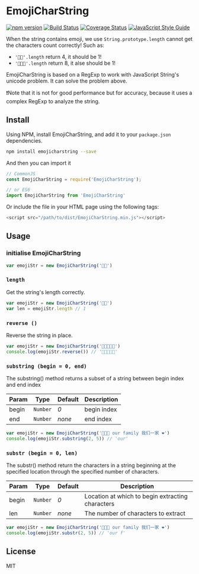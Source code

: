 # EmojiCharString

[![npm version](https://badge.fury.io/js/emojicharstring.svg)](https://badge.fury.io/js/emojicharstring)
[![Build Status](https://travis-ci.org/YingshanDeng/EmojiCharString.svg?branch=master)](https://travis-ci.org/YingshanDeng/EmojiCharString)
[![Coverage Status](https://coveralls.io/repos/github/YingshanDeng/EmojiCharString/badge.svg?branch=master)](https://coveralls.io/github/YingshanDeng/EmojiCharString?branch=master)
[![JavaScript Style Guide](https://img.shields.io/badge/code_style-standard-brightgreen.svg)](https://standardjs.com)

When the string contains emoji, we use `String.prototype.length` cannot get the characters count correctly! Such as:
- `'👦🏿'.length` return 4, it should be 1!
- `'👨‍👩‍👦'.length` return 8, it alse should be 1!

EmojiCharString is based on a RegExp to work with JavaScript String's unicode problem. It can solve the problem above.

❗️Note that it is not for good performance but for accuracy, because it uses a complex RegExp to analyze the string.

## Install
Using NPM, install EmojiCharString, and add it to your `package.json` dependencies.
```bash
npm install emojicharstring --save
```

And then you can import it
```javascript
// CommonJS
const EmojiCharString = require('EmojiCharString');

// or ES6
import EmojiCharString from 'EmojiCharString'
```

Or include the file in your HTML page using the following tags:
```javascript
<script src="/path/to/dist/EmojiCharString.min.js"></script>
```

## Usage

### initialise EmojiCharString
```javascript
var emojiStr = new EmojiCharString('👦🏿')
```

### `length`
Get the string's length correctly.
```javascript
var emojiStr = new EmojiCharString('👦🏿')
var len = emojiStr.length // 1
```

### `reverse ()`
Reverse the string in place.
```javascript
var emojiStr = new EmojiCharString('👦🏿👨‍👩‍👦')
console.log(emojiStr.reverse()) // '👨‍👩‍👦👦🏿'
```

### `substring (begin = 0, end)`
The substring() method returns a subset of a string between begin index and end index

| Param | Type | Default | Description |
|---|---|---|---|
| begin | <code>Number</code> | *0* | begin index |
| end | <code>Number</code> | *none* | end index |

```javascript
var emojiStr = new EmojiCharString('👨‍👨‍👦 our family 我们一家 ❤️')
console.log(emojiStr.substring(2, 5)) // 'our'
```

### `substr (begin = 0, len)`
The substr() method return the characters in a string beginning at the specified location through the specified number of characters.

| Param | Type | Default | Description |
|---|---|---|---|
| begin | <code>Number</code> | *0* | Location at which to begin extracting characters |
| len | <code>Number</code> | *none* | The number of characters to extract |

```javascript
var emojiStr = new EmojiCharString('👨‍👨‍👦 our family 我们一家 ❤️')
console.log(emojiStr.substr(2, 5)) // 'our f'
```

## License
MIT
